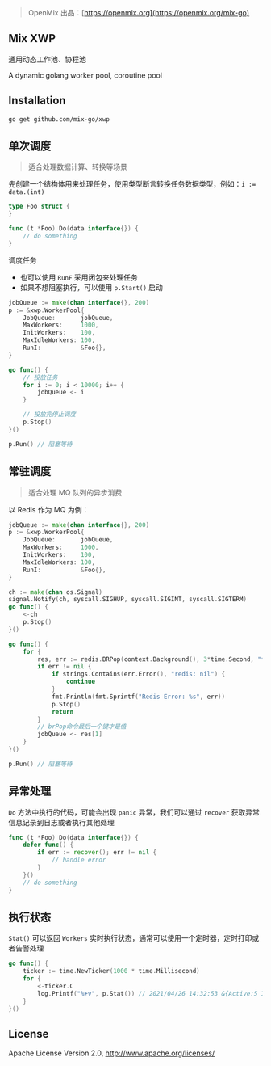> OpenMix 出品：[https://openmix.org](https://openmix.org/mix-go)

## Mix XWP

通用动态工作池、协程池

A dynamic golang worker pool, coroutine pool

## Installation

```
go get github.com/mix-go/xwp
```

## 单次调度

> 适合处理数据计算、转换等场景

先创建一个结构体用来处理任务，使用类型断言转换任务数据类型，例如：`i := data.(int)` 

~~~go
type Foo struct {
}

func (t *Foo) Do(data interface{}) {
    // do something
}
~~~

调度任务

- 也可以使用 `RunF` 采用闭包来处理任务
- 如果不想阻塞执行，可以使用 `p.Start()` 启动

~~~go
jobQueue := make(chan interface{}, 200)
p := &xwp.WorkerPool{
    JobQueue:       jobQueue,
    MaxWorkers:     1000,
    InitWorkers:    100,
    MaxIdleWorkers: 100,
    RunI:           &Foo{},
}

go func() {
    // 投放任务
    for i := 0; i < 10000; i++ {
        jobQueue <- i
    }

    // 投放完停止调度
    p.Stop()
}()

p.Run() // 阻塞等待
~~~

## 常驻调度

> 适合处理 MQ 队列的异步消费

以 Redis 作为 MQ 为例：

~~~go
jobQueue := make(chan interface{}, 200)
p := &xwp.WorkerPool{
    JobQueue:       jobQueue,
    MaxWorkers:     1000,
    InitWorkers:    100,
    MaxIdleWorkers: 100,
    RunI:           &Foo{},
}

ch := make(chan os.Signal)
signal.Notify(ch, syscall.SIGHUP, syscall.SIGINT, syscall.SIGTERM)
go func() {
    <-ch
    p.Stop()
}()

go func() {
    for {
        res, err := redis.BRPop(context.Background(), 3*time.Second, "foo").Result()
        if err != nil {
            if strings.Contains(err.Error(), "redis: nil") {
                continue
            }
            fmt.Println(fmt.Sprintf("Redis Error: %s", err))
            p.Stop()
            return
        }
        // brPop命令最后一个键才是值
        jobQueue <- res[1]
    }
}()

p.Run() // 阻塞等待
~~~

## 异常处理

`Do` 方法中执行的代码，可能会出现 `panic` 异常，我们可以通过 `recover` 获取异常信息记录到日志或者执行其他处理

~~~go
func (t *Foo) Do(data interface{}) {
    defer func() {
        if err := recover(); err != nil {
            // handle error
        }
    }()
    // do something
}
~~~

## 执行状态

`Stat()` 可以返回 `Workers` 实时执行状态，通常可以使用一个定时器，定时打印或者告警处理

```go
go func() {
    ticker := time.NewTicker(1000 * time.Millisecond)
    for {
        <-ticker.C
        log.Printf("%+v", p.Stat()) // 2021/04/26 14:32:53 &{Active:5 Idle:95 Total:100}
    }
}()
```

## License

Apache License Version 2.0, http://www.apache.org/licenses/
